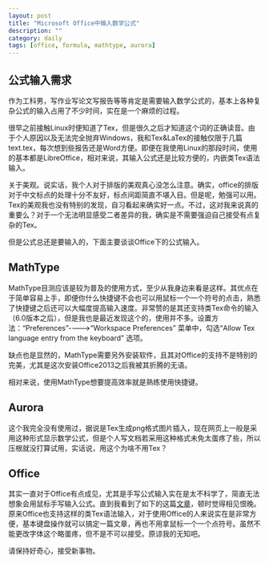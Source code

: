 ```yaml
---
layout: post
title: "Microsoft Office中输入数学公式"
description: ""
category: daily
tags: [office, formula, mathtype, aurora]
---
```


## 公式输入需求

作为工科男，写作业写论文写报告等等肯定是需要输入数学公式的，基本上各种复杂公式的输入占用了不少时间，实在是一个麻烦的过程。

很早之前接触Linux时便知道了Tex，但是很久之后才知道这个词的正确读音。由于个人原因以及无法完全抛弃Windows，我和Tex&LaTex的接触仅限于几篇text.tex，每次想到些报告还是Word方便。即便在我使用Linux的那段时间，使用的基本都是LibreOffice，相对来说，其输入公式还是比较方便的，内嵌类Tex语法输入。

关于美观。说实话，我个人对于排版的美观真心没怎么注意。确实，office的排版对于中文标点的处理十分不友好，标点间距简直不堪入目。但是呢，勉强可以用。Tex的美观我也没有特别的发现，自习看起来确实好一点。不过，这对我来说真的重要么？对于一个无法明显感受二者差异的我，确实是不需要强迫自己接受有点复杂的Tex。

但是公式总还是要输入的，下面主要谈谈Office下的公式输入。

## MathType

MathType目测应该是较为普及的使用方式，至少从我身边来看是这样。其优点在于简单容易上手，即便你什么快捷键不会也可以用鼠标一个一个符号的点击，熟悉了快捷键之后还可以大幅度提高输入速度。非常赞的是其还支持类Tex命令的输入（6.0版本之后），但是我也是最近发现这个的，使用并不多。设置方法：“Preferences”---->“Workspace Preferences” 菜单中，勾选“Allow Tex language entry from the keyboard” 选项。

缺点也是显然的，MathType需要另外安装软件，且其对Office的支持不是特别的完美，尤其是这次安装Office2013之后我被其折腾的无语。

相对来说，使用MathType想要提高效率就是熟练使用快捷键。


## Aurora 

这个我完全没有使用过，据说是Tex生成png格式图片插入，现在网页上一般是采用这种形式显示数学公式，但是个人写文档若采用这种格式未免太蛋疼了些，所以压根就没打算试用，实话说，用这个为啥不用Tex？

## Office

其实一直对于Office有点成见，尤其是手写公式输入实在是太不科学了，简直无法想象会用鼠标手写输入公式。直到我看到了如下的这篇[文章](http://pan.baidu.com/share/link?shareid=169527&uk=3087520777)，顿时觉得相见恨晚。原来Office也支持这样的类Tex语法输入，对于使用Office的人来说实在是非常方便，基本键盘操作就可以搞定一篇文章，再也不用拿鼠标一个一个点符号。虽然不能更改字体这个略蛋疼，但不是不可以接受。原谅我的无知吧。

请保持好奇心，接受新事物。


